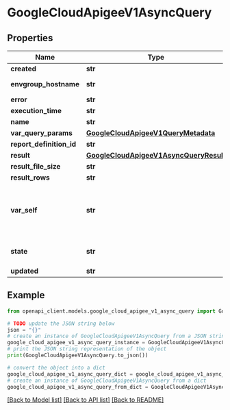 # GoogleCloudApigeeV1AsyncQuery


## Properties

Name | Type | Description | Notes
------------ | ------------- | ------------- | -------------
**created** | **str** | Creation time of the query. | [optional] 
**envgroup_hostname** | **str** | Hostname is available only when query is executed at host level. | [optional] 
**error** | **str** | Error is set when query fails. | [optional] 
**execution_time** | **str** | ExecutionTime is available only after the query is completed. | [optional] 
**name** | **str** | Asynchronous Query Name. | [optional] 
**var_query_params** | [**GoogleCloudApigeeV1QueryMetadata**](GoogleCloudApigeeV1QueryMetadata.md) |  | [optional] 
**report_definition_id** | **str** | Asynchronous Report ID. | [optional] 
**result** | [**GoogleCloudApigeeV1AsyncQueryResult**](GoogleCloudApigeeV1AsyncQueryResult.md) |  | [optional] 
**result_file_size** | **str** | ResultFileSize is available only after the query is completed. | [optional] 
**result_rows** | **str** | ResultRows is available only after the query is completed. | [optional] 
**var_self** | **str** | Self link of the query. Example: &#x60;/organizations/myorg/environments/myenv/queries/9cfc0d85-0f30-46d6-ae6f-318d0cb961bd&#x60; or following format if query is running at host level: &#x60;/organizations/myorg/hostQueries/9cfc0d85-0f30-46d6-ae6f-318d0cb961bd&#x60; | [optional] 
**state** | **str** | Query state could be \&quot;enqueued\&quot;, \&quot;running\&quot;, \&quot;completed\&quot;, \&quot;failed\&quot;. | [optional] 
**updated** | **str** | Last updated timestamp for the query. | [optional] 

## Example

```python
from openapi_client.models.google_cloud_apigee_v1_async_query import GoogleCloudApigeeV1AsyncQuery

# TODO update the JSON string below
json = "{}"
# create an instance of GoogleCloudApigeeV1AsyncQuery from a JSON string
google_cloud_apigee_v1_async_query_instance = GoogleCloudApigeeV1AsyncQuery.from_json(json)
# print the JSON string representation of the object
print(GoogleCloudApigeeV1AsyncQuery.to_json())

# convert the object into a dict
google_cloud_apigee_v1_async_query_dict = google_cloud_apigee_v1_async_query_instance.to_dict()
# create an instance of GoogleCloudApigeeV1AsyncQuery from a dict
google_cloud_apigee_v1_async_query_from_dict = GoogleCloudApigeeV1AsyncQuery.from_dict(google_cloud_apigee_v1_async_query_dict)
```
[[Back to Model list]](../README.md#documentation-for-models) [[Back to API list]](../README.md#documentation-for-api-endpoints) [[Back to README]](../README.md)



